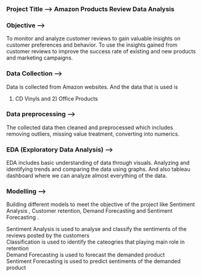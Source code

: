 

### Project Title --> Amazon Products Review Data Analysis </br>
### Objective -->
To monitor and analyze customer reviews to gain valuable insights on customer preferences and behavior. To use the insights gained from customer reviews to improve the success rate of existing and new products and marketing campaigns. </br>
###  Data Collection -->
Data is collected from Amazon websites. And the data that is used is 
 1) CD Vinyls and 2) Office Products </br>

### Data preprocessing --> 
The collected data then cleaned and preprocessed which includes removing outliers, missing value treatment, converting into numerics. </br>

### EDA (Exploratory Data Analysis) -->
EDA includes basic understanding of data through visuals. Analyzing and identifying trends and comparing the data using graphs. And also tableau dashboard where we can analyze almost everything of the data.


### Modelling  --> 
Building different models to meet the objective of the project like Sentiment Analysis , Customer retention, Demand Forecasting and Sentiment Forecasting . 

Sentiment Analysis is used to analyse and classify the sentiments of the reviews posted by the customers </br>
Classification  is used to identify the cateogries that playing main role in retention </br>
Demand Forecasting is used to forecast the demanded product </br>
Sentiment Forecasting is used to predict sentiments of the demanded product



